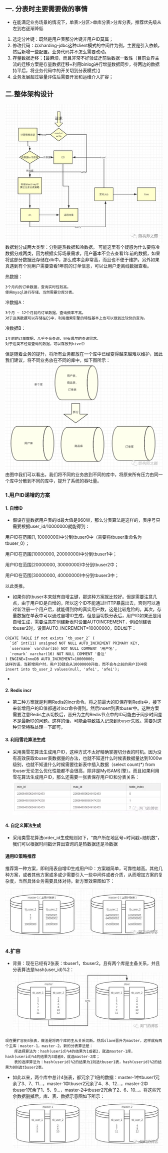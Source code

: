 ## 一. 分表时主要需要做的事情
* 在能满足业务场景的情况下，单表>分区>单库分表>分库分表，推荐优先级从左到右逐渐降低

1. 选定分片键：既然是用户表那分片键非用户ID莫属；
2. 修改代码：以sharding-jdbc这种client模式的中间件为例，主要是引入依赖，然后新增一些配置。业务代码并不怎么需要改动。
3. 存量数据迁移；【最麻烦，而且非常不好验证迁前后数据一致性（目前业界主流的迁移方案是存量数据迁移+利用binlog进行增量数据同步，待两边的数据持平后，将业务代码中的开关切到分表模式）】
4. 业务发展超过容量评估后需要开发和运维介入扩容；


## 二.整体架构设计
![./img/share5.png](./img/share5.png)
数据划分成两大类型：分别是热数据和冷数据。
可能这里有个疑惑为什么要将冷数据分成两类，因为根据实际场景需求，用户基本不会去查看1年前的数据，如果将这部分数据还存储在db中，那么成本会非常高，而且也不便于维护。另外如果真遇到有个别用户需要查看1年前的订单信息，可以让用户走离线数据查看。

热数据：
```
3个月内的订单数据，查询实时性较高。
使用mysql进行存储，当然需要分库分表。
```
冷数据A：
```
3个月 ~ 12个月前的订单数据，查询频率不高。
对于这类数据可以存储在ES中，利用搜索引擎的特性基本上也可以做到比较快的查询。
```
冷数据B：
```
1年前的订单数据，几乎不会查询，只有偶尔的查询需求。
对于这类不经常查询的数据，可以存放到hive中
```
但是随着业务的提升，将所有业务都放在一个库中已经变得越来越难以维护，因此我们建议，将不同业务放在不同的库中，如下图所示：
![./img/share6.png](./img/share6.png)
由图中我们可以看出，我们将不同的业务放到不同的库中，将原来所有压力由同一个库中分散到不同的库中，提升了系统的吞吐量。
### 1.用户ID递增的方案

#### 1. 自增ID

* 假设存量数据用户表的id最大值是960W，那么分表算法是这样的，表序号只需要根据user_id/10000000就能得到：

用户ID在范围[1, 10000000)中分到tbuser0中（需要将tbuser重命名为tbuser_0）；

用户ID在范围[10000000, 20000000)中分到tbuser1中；

用户ID在范围[20000000, 30000000)中分到tbuser2中；

用户ID在范围[30000000, 40000000)中分到tbuser3中；

以此类推。

* 如果你的tbuser本来就有自增主键，那这种方案就比较好。但是需要注意几点，由于用户ID是自增的，所以这个ID不能通过HTTP暴露出去，否则可以通过新注册一个用户后，就能得到你的真实用户数，这是比较危险的。其次，存量数据在单表中可以通过自增ID生成，但是当切换分表后，用户ID如果还是用自增生成，需要注意在创建新表时设置AUTOINCREMENT，例如创建表tbuser2时，设置AUTO_INCREMENT=10000000，DDL如下：
```
CREATE TABLE if not exists `tb_user_2` (	
  `id` int(11) unsigned NOT NULL AUTO_INCREMENT PRIMARY KEY,	
  `username` varchar(16) NOT NULL COMMENT '用户名',	
  `remark` varchar(16) NOT NULL COMMENT '备注'	
) ENGINE=InnoDB AUTO_INCREMENT=10000000;
这样的话，当新增用户时，用户ID就会从10000000开始，而不会与之前的用户ID冲突		
insert into tb_user_2 values(null, 'afei', 'afei');
```
-
#### 2. Redis incr

* 第二种方案就是利用Redis的incr命令。将之前最大的ID保存到Redis中，接下来新增用户的ID值都通过incr命令得到。然后insert到表tbuser中。这种方案需要注意Redis主从切换后，晋升为主的Redis节点中的ID可能由于同步时间差不是最新ID的问题。这样的话，可能会导致插入记录到tbuser失败。需要对这种异常特殊处理一下即可。

#### 3. 利用雪花算法生成

* 采用类雪花算法生成用户ID，这种方式不太好精确掌握切分表的时机。因为没有高效获取tbuser表数据量的办法，也就不知道什么时候表数据量达到1000w级别，也就不知道什么时候需要往新表中插入数据（select count(*) from tbuser无论怎么优化性能都不会很高，除非是MyISAM引擎）。而且如果利用雪花算法生成用户ID，那么还需要一张表保存用户ID和分表关系：
![./img/share3.png](./img/share3.png)

#### 4. 自定义算法生成
* 采用类雪花算法order_id生成规则如下，“商户所在地区号+时间戳+随机数”，我们可以根据时间戳计算出查询的是热数据还是冷数据

#### 通用ID策略推荐
推荐第一种方案，即利用表自增ID生成用户ID：方案越简单，可靠性越高。其他几种方案，或者其他方案或多或少需要引入一些中间件或者介质，从而增加方案的复杂度，当然具体业务需要具体对待。新方案效果图如下：

![./img/share4.png](./img/share4.png)



### 4.扩容
* 背景：现在已经有2张表：tbuser1，tbuser2。且有两个库是主备关系，并且分表算法是hash(user_id)%2：
![./img/share1.png](./img/share1.png)
```
现在要扩容到4张表，做法是将两个库的主从关系切断。然后slave晋升为master，这样就有两个主库：master-1，master-2。新的分表算法是：
    库选择算法为：hash(userid)%4的结果为1或者2，就选master-1库，hash(userid)%4的结果为3或者0，就选master-2库；
    表的选择算法为：hash(userid)%2的结果为1则选tbuser1表，hash(userid)%2的结果为0则选tbuser2表。
```
* 如此以来，两个库中总计4张表，都冗余了1倍的数据：master-1中tbuser1冗余了3、7、11…，master-1中tbuser2冗余了4、8、12…，master-2中tbuser1冗余了1、5、9…，master-2中tbuser2冗余了2、6、10…。将这些冗余数据删掉后，库、表、数据示意图如下所示：
![./img/share2.png](./img/share2.png)